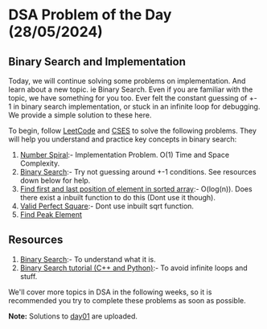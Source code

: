 # DSA Problem of the Day (28/05/2024)

## Binary Search and Implementation

Today, we will continue solving some problems on implementation. And learn about a new topic. ie Binary Search. Even if you are familiar with the topic, we have something for you too. Ever felt the constant guessing of +- 1 in binary search implementation, or stuck in an infinite loop for debugging. We provide a simple solution to these here.

To begin, follow [LeetCode](https://leetcode.com/) and [CSES](https://cses.fi/problemset/list/) to solve the following problems. They will help you understand and practice key concepts in binary search:

1. [Number Spiral](https://cses.fi/problemset/task/1071):- Implementation Problem. O(1) Time and Space Complexity.
2. [Binary Search](https://leetcode.com/problems/binary-search/description/):- Try not guessing around +-1 conditions. See resources down below for help.
3. [Find first and last position of element in sorted array](https://leetcode.com/problems/find-first-and-last-position-of-element-in-sorted-array/description/):- O(log(n)). Does there exist a inbuilt function to do this (Dont use it though).
4. [Valid Perfect Square](https://leetcode.com/problems/valid-perfect-square/description/):- Dont use inbuilt sqrt function.
5. [Find Peak Element](https://leetcode.com/problems/find-peak-element/description/)

## Resources

1. [Binary Search](https://cp-algorithms.com/num_methods/binary_search.html):- To understand what it is.
2. [Binary Search tutorial (C++ and Python)](https://www.youtube.com/watch?v=GU7DpgHINWQ):- To avoid infinite loops and stuff.

We'll cover more topics in DSA in the following weeks, so it is recommended you try to complete these problems as soon as possible.

**Note:** Solutions to [day01](../day01) are uploaded.
